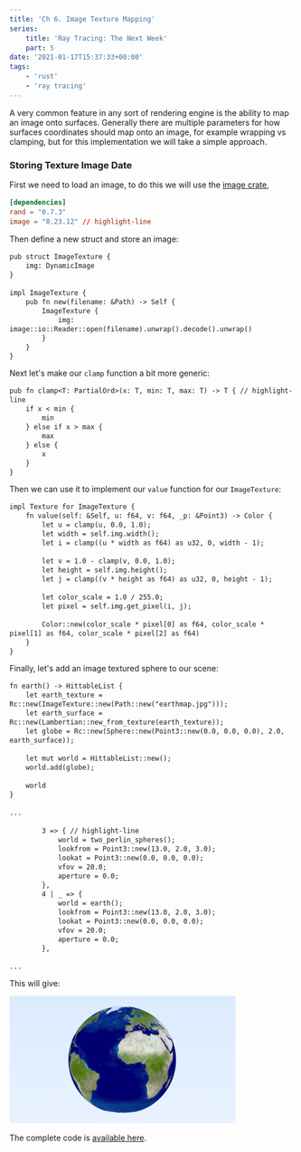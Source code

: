 ```yaml
---
title: 'Ch 6. Image Texture Mapping'
series:
    title: 'Ray Tracing: The Next Week'
    part: 5
date: '2021-01-17T15:37:33+00:00'
tags:
    - 'rust'
    - 'ray tracing'
---
```


A very common feature in any sort of rendering engine is the ability to map an image onto surfaces.
Generally there are multiple parameters for how surfaces coordinates should map onto an image, for example wrapping vs clamping, but for this implementation we will take a simple approach.

### Storing Texture Image Date

First we need to load an image, to do this we will use the [image crate](https://crates.io/crates/image),

```toml
[dependencies]
rand = "0.7.3"
image = "0.23.12" // highlight-line
```

Then define a new struct and store an image:

```rust{numberLines: true}
pub struct ImageTexture {
    img: DynamicImage
}

impl ImageTexture {
    pub fn new(filename: &Path) -> Self {
        ImageTexture {
            img: image::io::Reader::open(filename).unwrap().decode().unwrap()
        }
    }
}
```

Next let's make our `clamp` function a bit more generic:

```rust{numberLines: true}
pub fn clamp<T: PartialOrd>(x: T, min: T, max: T) -> T { // highlight-line
    if x < min {
        min
    } else if x > max {
        max
    } else {
        x
    }
}
```

Then we can use it to implement our `value` function for our `ImageTexture`:

```rust{numberLines: true}
impl Texture for ImageTexture {
    fn value(self: &Self, u: f64, v: f64, _p: &Point3) -> Color {
        let u = clamp(u, 0.0, 1.0);
        let width = self.img.width();
        let i = clamp((u * width as f64) as u32, 0, width - 1);

        let v = 1.0 - clamp(v, 0.0, 1.0);
        let height = self.img.height();
        let j = clamp((v * height as f64) as u32, 0, height - 1);

        let color_scale = 1.0 / 255.0;
        let pixel = self.img.get_pixel(i, j);

        Color::new(color_scale * pixel[0] as f64, color_scale * pixel[1] as f64, color_scale * pixel[2] as f64)
    }
}
```

Finally, let's add an image textured sphere to our scene:

```rust{numberLines: true}
fn earth() -> HittableList {
    let earth_texture = Rc::new(ImageTexture::new(Path::new("earthmap.jpg")));
    let earth_surface = Rc::new(Lambertian::new_from_texture(earth_texture));
    let globe = Rc::new(Sphere::new(Point3::new(0.0, 0.0, 0.0), 2.0, earth_surface));

    let mut world = HittableList::new();
    world.add(globe);

    world
}

...

        3 => { // highlight-line
            world = two_perlin_spheres();
            lookfrom = Point3::new(13.0, 2.0, 3.0);
            lookat = Point3::new(0.0, 0.0, 0.0);
            vfov = 20.0;
            aperture = 0.0;
        },
        4 | _ => {
            world = earth();
            lookfrom = Point3::new(13.0, 2.0, 3.0);
            lookat = Point3::new(0.0, 0.0, 0.0);
            vfov = 20.0;
            aperture = 0.0;
        },

...
```

This will give:

![Earth-mapped sphere](./earth.png "Earth-mapped sphere")

The complete code is [available here](https://github.com/austindoupnik/ray-tracing-in-one-weekend-with-rust/tree/v0.0.1-the-next-week-chapter.6).
